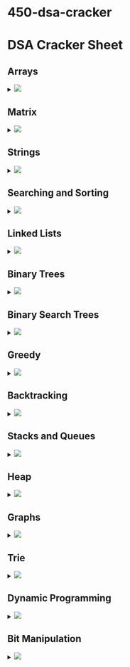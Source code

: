 # 450-dsa-cracker

<!--
<h2 id="index">Index :</h2>
<ol>
    <li><a href="#array"> Arrays</a></li>
    <li><a href="#matrix"> Matrix</a></li>
    <li><a href="#string"> Strings</a></li>
    <li><a href="#sns"> Searching & Sorting</a></li>
    <li><a href="#linkedlist"> LinkedList</a></li>
    <li><a href="#binarytrees"> Binary Trees</a></li>
    <li><a href="#bst"> Binary Search Trees</a></li>
    <li><a href="#greedy"> Greedy</a></li>
    <li><a href="#backtracking"> BackTracking</a></li>
    <li><a href="#snq"> Stacks & Queues</a></li>
    <li><a href="#heap"> Heap</a></li>
    <li><a href="#graph"> Graph</a></li>
    <li><a href="#trie"> Trie</a></li>
    <li><a href="#dp"> Dynamic Programming</a></li>
    <li><a href="#bm"> Bit Manipulation</a></li>
</ol>

` Recommended: Please solve it on “PRACTICE ” first, before moving on to the solution. `

-->

# DSA Cracker Sheet

## Arrays

<details>

<summary><img id="array" src="https://img.shields.io/badge/Arrays-36-brightgreen?style=for-the-badge"></summary>

| Topic: | Problem                                                                                                                                           |                                                              Solutions                                                               |
| :----: | ------------------------------------------------------------------------------------------------------------------------------------------------- | :----------------------------------------------------------------------------------------------------------------------------------: |
| Array  | Reverse the array                                                                                                                                 |                                                                 <->                                                                  |
| Array  | Find the maximum and minimum element in an array                                                                                                  |                                                                 <->                                                                  |
| Array  | Find the "Kth" max and min element of an array                                                                                                    |                                                                 <->                                                                  |
| Array  | Given an array which consists of only 0, 1 and 2. Sort the array without using any sorting algo                                                   |                                                                 <->                                                                  |
| Array  | Move all the negative elements to one side of the array                                                                                           |                                                                 <->                                                                  |
| Array  | Find the Union and Intersection of the two sorted arrays.                                                                                         |                                                                 <->                                                                  |
| Array  | Write a program to cyclically rotate an array by one.                                                                                             |                                                                 <->                                                                  |
| Array  | find Largest sum contiguous Subarray [V. IMP]                                                                                                     |                                                                 <->                                                                  |
| Array  | Minimise the maximum difference between heights [V.IMP]                                                                                           |                                                                 <->                                                                  |
| Array  | Minimum no. of Jumps to reach end of an array                                                                                                     |                                                                 <->                                                                  |
| Array  | find duplicate in an array of N+1 Integers                                                                                                        |                                                                 <->                                                                  |
| Array  | Merge 2 sorted arrays without using Extra space.                                                                                                  |                                                                 <->                                                                  |
| Array  | Kadane's Algo [V.V.V.V.V IMP]                                                                                                                     |                                                                 <->                                                                  |
| Array  | Merge Intervals                                                                                                                                   |                                                                 <->                                                                  |
| Array  | Next Permutation                                                                                                                                  |                                                                 <->                                                                  |
| Array  | Count Inversion                                                                                                                                   |                                                                 <->                                                                  |
| Array  | [Best time to buy and Sell stock](https://www.geeksforgeeks.org/best-time-to-buy-and-sell-stock/)                                                 |             [![](https://img.shields.io/badge/Solution-green)](./01-Arrays/arrays_17_Best_time_to_buy_and_Sell_stock.py)             |
| Array  | find all pairs on integer array whose sum is equal to given number                                                                                |                                                                 <->                                                                  |
| Array  | find common elements In 3 sorted arrays                                                                                                           |                                                                 <->                                                                  |
| Array  | Rearrange the array in alternating positive and negative items with O(1) extra space                                                              |                                                                 <->                                                                  |
| Array  | Find if there is any subarray with sum equal to 0                                                                                                 |                                                                 <->                                                                  |
| Array  | Find factorial of a large number                                                                                                                  |                                                                 <->                                                                  |
| Array  | find maximum product subarray                                                                                                                     |                                                                 <->                                                                  |
| Array  | Find longest coinsecutive subsequence                                                                                                             |                                                                 <->                                                                  |
| Array  | Given an array of size n and a number k, fin all elements that appear more than " n/k " times.                                                    |                                                                 <->                                                                  |
| Array  | Maximum profit by buying and selling a share atmost twice                                                                                         |                                                                 <->                                                                  |
| Array  | Find whether an array is a subset of another array                                                                                                |                                                                 <->                                                                  |
| Array  | Find the triplet that sum to a given value                                                                                                        |                                                                 <->                                                                  |
| Array  | Trapping Rain water problem                                                                                                                       |                                                                 <->                                                                  |
| Array  | Chocolate Distribution problem                                                                                                                    |                                                                 <->                                                                  |
| Array  | Smallest Subarray with sum greater than a given value                                                                                             |                                                                 <->                                                                  |
| Array  | [Three way partitioning of an array around a given value](https://www.geeksforgeeks.org/three-way-partitioning-of-an-array-around-a-given-range/) | [![](https://img.shields.io/badge/Solution-green)](./01-Arrays/arrays_32_Three_way_partitioning_of_an_array_around_a_given_value.py) |
| Array  | Minimum swaps required bring elements less equal K together                                                                                       |                                                                 <->                                                                  |
| Array  | Minimum no. of operations required to make an array palindrome                                                                                    |                                                                 <->                                                                  |
| Array  | Median of 2 sorted arrays of equal size                                                                                                           |                                                                 <->                                                                  |
| Array  | Median of 2 sorted arrays of different size                                                                                                       |                                                                 <->                                                                  |

</details>

## Matrix

<details>

<summary><img id="matrix" src="https://img.shields.io/badge/Matrix-10-yellow?style=for-the-badge"></summary>

| Topic: | Problem                                                                                                                |                                                                    Solutions                                                                    |
| :----: | ---------------------------------------------------------------------------------------------------------------------- | :---------------------------------------------------------------------------------------------------------------------------------------------: |
| Matrix | Spiral traversal on a Matrix                                                                                           |                                                                       <->                                                                       |
| Matrix | Search an element in a matriix                                                                                         |                                                                       <->                                                                       |
| Matrix | Find median in a row wise sorted matrix                                                                                |                                                                       <->                                                                       |
| Matrix | Find row with maximum no. of 1's                                                                                       |                                                                       <->                                                                       |
| Matrix | [Print elements in sorted order using row-column wise sorted matrix](https://www.geeksforgeeks.org/sort-given-matrix/) | [![](https://img.shields.io/badge/Solution-green)](./02-Matrix/matrix_05_Print_elements_in_sorted_order_using_row_column_wise_sorted_matrix.py) |
| Matrix | Maximum size rectangle                                                                                                 |                                                                       <->                                                                       |
| Matrix | Find a specific pair in matrix                                                                                         |                                                                       <->                                                                       |
| Matrix | Rotate matrix by 90 degrees                                                                                            |                                                                       <->                                                                       |
| Matrix | Kth smallest element in a row-cpumn wise sorted matrix                                                                 |                                                                       <->                                                                       |
| Matrix | Common elements in all rows of a given matrix                                                                          |                                                                       <->                                                                       |

</details>

## Strings

<details>

<summary><img id="string" src="https://img.shields.io/badge/String-42-orange?style=for-the-badge"></summary>

| Topic: | Problem                                                                                                                     |                                                           Solutions                                                            |
| :----: | --------------------------------------------------------------------------------------------------------------------------- | :----------------------------------------------------------------------------------------------------------------------------: |
| String | Reverse a String                                                                                                            |                                                              <->                                                               |
| String | Check whether a String is Palindrome or not                                                                                 |                                                              <->                                                               |
| String | Find Duplicate characters in a string                                                                                       |                                                              <->                                                               |
| String | Why strings are immutable in Java?                                                                                          |                                                              <->                                                               |
| String | Write a Code to check whether one string is a rotation of another                                                           |                                                              <->                                                               |
| String | Write a Program to check whether a string is a valid shuffle of two strings or not                                          |                                                              <->                                                               |
| String | Count and Say problem                                                                                                       |                                                              <->                                                               |
| String | Write a program to find the longest Palindrome in a string.[ Longest palindromic Substring]                                 |                                                              <->                                                               |
| String | Find Longest Recurring Subsequence in String                                                                                |                                                              <->                                                               |
| String | Print all Subsequences of a string.                                                                                         |                                                              <->                                                               |
| String | Print all the permutations of the given string                                                                              |                                                              <->                                                               |
| String | Split the Binary string into two substring with equal 0’s and 1’s                                                           |                                                              <->                                                               |
| String | Word Wrap Problem [VERY IMP].                                                                                               |                                                              <->                                                               |
| String | EDIT Distance [Very Imp]                                                                                                    |                                                              <->                                                               |
| String | Find next greater number with same set of digits. [Very Very IMP]                                                           |                                                              <->                                                               |
| String | Balanced Parenthesis problem.[Imp]                                                                                          |                                                              <->                                                               |
| String | Word break Problem[ Very Imp]                                                                                               |                                                              <->                                                               |
| String | Rabin Karp Algo                                                                                                             |                                                              <->                                                               |
| String | KMP Algo                                                                                                                    |                                                              <->                                                               |
| String | Convert a Sentence into its equivalent mobile numeric keypad sequence.                                                      |                                                              <->                                                               |
| String | Minimum number of bracket reversals needed to make an expression balanced.                                                  |                                                              <->                                                               |
| String | Count All Palindromic Subsequence in a given String.                                                                        |                                                              <->                                                               |
| String | Count of number of given string in 2D character array                                                                       |                                                              <->                                                               |
| String | Search a Word in a 2D Grid of characters.                                                                                   |                                                              <->                                                               |
| String | Boyer Moore Algorithm for Pattern Searching.                                                                                |                                                              <->                                                               |
| String | Converting Roman Numerals to Decimal                                                                                        |                                                              <->                                                               |
| String | Longest Common Prefix                                                                                                       |                                                              <->                                                               |
| String | [Number of flips to make binary string alternate](https://www.geeksforgeeks.org/number-flips-make-binary-string-alternate/) | [![](https://img.shields.io/badge/Solution-green)](./03-Strings/strings_28_Number_of_flips_to_make_binary_string_alternate.py) |
| String | Find the first repeated word in string.                                                                                     |                                                              <->                                                               |
| String | Minimum number of swaps for bracket balancing.                                                                              |                                                              <->                                                               |
| String | Find the longest common subsequence between two strings.                                                                    |                                                              <->                                                               |
| String | Program to generate all possible valid IP addresses from given string.                                                      |                                                              <->                                                               |
| String | Write a program tofind the smallest window that contains all characters of string itself.                                   |                                                              <->                                                               |
| String | Rearrange characters in a string such that no two adjacent are same                                                         |                                                              <->                                                               |
| String | Minimum characters to be added at front to make string palindrome                                                           |                                                              <->                                                               |
| String | Given a sequence of words, print all anagrams together                                                                      |                                                              <->                                                               |
| String | Find the smallest window in a string containing all characters of another string                                            |                                                              <->                                                               |
| String | Recursively remove all adjacent duplicates                                                                                  |                                                              <->                                                               |
| String | String matching where one string contains wildcard characters                                                               |                                                              <->                                                               |
| String | Function to find Number of customers who could not get a computer                                                           |                                                              <->                                                               |
| String | Transform One String to Another using Minimum Number of Given Operation                                                     |                                                              <->                                                               |
| String | Check if two given strings are isomorphic to each other                                                                     |                                                              <->                                                               |
| String | Recursively print all sentences that can be formed from list of word lists                                                  |                                                              <->                                                               |

</details>

## Searching and Sorting

<details>

<summary><img id="sns" src="https://img.shields.io/badge/Searching_&_Sorting-36-red?style=for-the-badge"></summary>

|       Topic:        | Problem                                                                                                         |                                                                    Solutions                                                                     |
| :-----------------: | --------------------------------------------------------------------------------------------------------------- | :----------------------------------------------------------------------------------------------------------------------------------------------: |
| Searching & Sorting | Find first and last positions of an element in a sorted array                                                   |                                                                       <->                                                                        |
| Searching & Sorting | Find a Fixed Point (Value equal to index) in a given array                                                      |                                                                       <->                                                                        |
| Searching & Sorting | Search in a rotated sorted array                                                                                |                                                                       <->                                                                        |
| Searching & Sorting | square root of an integer                                                                                       |                                                                       <->                                                                        |
| Searching & Sorting | Maximum and minimum of an array using minimum number of comparisons                                             |                                                                       <->                                                                        |
| Searching & Sorting | Optimum location of point to minimize total distance                                                            |                                                                       <->                                                                        |
| Searching & Sorting | Find the repeating and the missing                                                                              |                                                                       <->                                                                        |
| Searching & Sorting | find majority element                                                                                           |                                                                       <->                                                                        |
| Searching & Sorting | Searching in an array where adjacent differ by at most k                                                        |                                                                       <->                                                                        |
| Searching & Sorting | find a pair with a given difference                                                                             |                                                                       <->                                                                        |
| Searching & Sorting | find four elements that sum to a given value                                                                    |                                                                       <->                                                                        |
| Searching & Sorting | maximum sum such that no 2 elements are adjacent                                                                |                                                                       <->                                                                        |
| Searching & Sorting | Count triplet with sum smaller than a given value                                                               |                                                                       <->                                                                        |
| Searching & Sorting | merge 2 sorted arrays                                                                                           |                                                                       <->                                                                        |
| Searching & Sorting | print all subarrays with 0 sum                                                                                  |                                                                       <->                                                                        |
| Searching & Sorting | Product array Puzzle                                                                                            |                                                                       <->                                                                        |
| Searching & Sorting | [Sort array according to count of set bits](https://www.geeksforgeeks.org/sort-array-according-count-set-bits/) | [![](https://img.shields.io/badge/Solution-green)](./04-Searching&Sorting/searching_and_sorting_17_Sort_array_according_to_count_of_set_bits.py) |
| Searching & Sorting | minimum no. of swaps required to sort the array                                                                 |                                                                       <->                                                                        |
| Searching & Sorting | Bishu and Soldiers                                                                                              |                                                                       <->                                                                        |
| Searching & Sorting | Rasta and Kheshtak                                                                                              |                                                                       <->                                                                        |
| Searching & Sorting | Kth smallest number again                                                                                       |                                                                       <->                                                                        |
| Searching & Sorting | Find pivot element in a sorted array                                                                            |                                                                       <->                                                                        |
| Searching & Sorting | K-th Element of Two Sorted Arrays                                                                               |                                                                       <->                                                                        |
| Searching & Sorting | Aggressive cows                                                                                                 |                                                                       <->                                                                        |
| Searching & Sorting | Book Allocation Problem                                                                                         |                                                                       <->                                                                        |
| Searching & Sorting | EKOSPOJ:                                                                                                        |                                                                       <->                                                                        |
| Searching & Sorting | Job Scheduling Algo                                                                                             |                                                                       <->                                                                        |
| Searching & Sorting | Missing Number in AP                                                                                            |                                                                       <->                                                                        |
| Searching & Sorting | Smallest number with atleastn trailing zeroes infactorial                                                       |                                                                       <->                                                                        |
| Searching & Sorting | Painters Partition Problem:                                                                                     |                                                                       <->                                                                        |
| Searching & Sorting | ROTI-Prata SPOJ                                                                                                 |                                                                       <->                                                                        |
| Searching & Sorting | DoubleHelix SPOJ                                                                                                |                                                                       <->                                                                        |
| Searching & Sorting | Subset Sums                                                                                                     |                                                                       <->                                                                        |
| Searching & Sorting | Findthe inversion count                                                                                         |                                                                       <->                                                                        |
| Searching & Sorting | Implement Merge-sort in-place                                                                                   |                                                                       <->                                                                        |
| Searching & Sorting | Partitioning and Sorting Arrays with Many Repeated Entries                                                      |                                                                       <->                                                                        |

</details>

## Linked Lists

<details>

<summary><img id="linkedlist" src="https://img.shields.io/badge/Linked_List-36-blue?style=for-the-badge"></summary>

|   Topic:   | Problem                                                                                      |                                                     Solutions                                                     |
| :--------: | -------------------------------------------------------------------------------------------- | :---------------------------------------------------------------------------------------------------------------: |
| LinkedList | Write a Program to reverse the Linked List. (Both Iterative and recursive)                   |                                                        <->                                                        |
| LinkedList | Reverse a Linked List in group of Given Size. [Very Imp]                                     |                                                        <->                                                        |
| LinkedList | Write a program to Detect loop in a linked list.                                             |                                                        <->                                                        |
| LinkedList | Write a program to Delete loop in a linked list.                                             |                                                        <->                                                        |
| LinkedList | Find the starting point of the loop.                                                         |                                                        <->                                                        |
| LinkedList | Remove Duplicates in a sorted Linked List.                                                   |                                                        <->                                                        |
| LinkedList | Remove Duplicates in a Un-sorted Linked List.                                                |                                                        <->                                                        |
| LinkedList | Write a Program to Move the last element to Front in a Linked List.                          |                                                        <->                                                        |
| LinkedList | Add “1” to a number represented as a Linked List.                                            |                                                        <->                                                        |
| LinkedList | Add two numbers represented by linked lists.                                                 |                                                        <->                                                        |
| LinkedList | Intersection of two Sorted Linked List.                                                      |                                                        <->                                                        |
| LinkedList | Intersection Point of two Linked Lists.                                                      |                                                        <->                                                        |
| LinkedList | Merge Sort For Linked lists.[Very Important]                                                 |                                                        <->                                                        |
| LinkedList | Quicksort for Linked Lists.[Very Important]                                                  |                                                        <->                                                        |
| LinkedList | Find the middle Element of a linked list.                                                    |                                                        <->                                                        |
| LinkedList | Check if a linked list is a circular linked list.                                            |                                                        <->                                                        |
| LinkedList | Split a Circular linked list into two halves.                                                |                                                        <->                                                        |
| LinkedList | Write a Program to check whether the Singly Linked list is a palindrome or not.              |                                                        <->                                                        |
| LinkedList | Deletion from a Circular Linked List.                                                        |                                                        <->                                                        |
| LinkedList | [Reverse a Doubly Linked list.](https://www.geeksforgeeks.org/reverse-a-doubly-linked-list/) | [![](https://img.shields.io/badge/Solution-green)](./05-LinkedList/linkedlist_20_Reverse_a_Doubly_Linked_list.py) |
| LinkedList | Find pairs with a given sum in a DLL.                                                        |                                                        <->                                                        |
| LinkedList | Count triplets in a sorted DLL whose sum is equal to given value “X”.                        |                                                        <->                                                        |
| LinkedList | Sort a “k”sorted Doubly Linked list.[Very IMP]                                               |                                                        <->                                                        |
| LinkedList | Rotate DoublyLinked list by N nodes.                                                         |                                                        <->                                                        |
| LinkedList | Rotate a Doubly Linked list in group of Given Size.[Very IMP]                                |                                                        <->                                                        |
| LinkedList | Can we reverse a linked list in less than O(n) ?                                             |                                                        <->                                                        |
| LinkedList | Why Quicksort is preferred for. Arrays and Merge Sort for LinkedLists ?                      |                                                        <->                                                        |
| LinkedList | Flatten a Linked List                                                                        |                                                        <->                                                        |
| LinkedList | Sort a LL of 0's, 1's and 2's                                                                |                                                        <->                                                        |
| LinkedList | Clone a linked list with next and random pointer                                             |                                                        <->                                                        |
| LinkedList | Merge K sorted Linked list                                                                   |                                                        <->                                                        |
| LinkedList | Multiply 2 no. represented by LL                                                             |                                                        <->                                                        |
| LinkedList | Delete nodes which have a greater value on right side                                        |                                                        <->                                                        |
| LinkedList | Segregate even and odd nodes in a Linked List                                                |                                                        <->                                                        |
| LinkedList | Program for n’th node from the end of a Linked List                                          |                                                        <->                                                        |
| LinkedList | Find the first non-repeating character from a stream of characters                           |                                                        <->                                                        |

</details>

## Binary Trees

<details>

<summary><img id="binarytrees" src="https://img.shields.io/badge/Binary_Trees-35-bluevoilet?style=for-the-badge"></summary>

|    Topic:    | Problem                                                                      | Solutions |
| :----------: | ---------------------------------------------------------------------------- | :-------: |
| Binary Trees | level order traversal                                                        |    <->    |
| Binary Trees | Reverse Level Order traversal                                                |    <->    |
| Binary Trees | Height of a tree                                                             |    <->    |
| Binary Trees | Diameter of a tree                                                           |    <->    |
| Binary Trees | Mirror of a tree                                                             |    <->    |
| Binary Trees | Inorder Traversal of a tree both using recursion and Iteration               |    <->    |
| Binary Trees | Preorder Traversal of a tree both using recursion and Iteration              |    <->    |
| Binary Trees | Postorder Traversal of a tree both using recursion and Iteration             |    <->    |
| Binary Trees | Left View of a tree                                                          |    <->    |
| Binary Trees | Right View of Tree                                                           |    <->    |
| Binary Trees | Top View of a tree                                                           |    <->    |
| Binary Trees | Bottom View of a tree                                                        |    <->    |
| Binary Trees | Zig-Zag traversal of a binary tree                                           |    <->    |
| Binary Trees | Check if a tree is balanced or not                                           |    <->    |
| Binary Trees | Diagnol Traversal of a Binary tree                                           |    <->    |
| Binary Trees | Boundary traversal of a Binary tree                                          |    <->    |
| Binary Trees | Construct Binary Tree from String with Bracket Representation                |    <->    |
| Binary Trees | Convert Binary tree into Doubly Linked List                                  |    <->    |
| Binary Trees | Convert Binary tree into Sum tree                                            |    <->    |
| Binary Trees | Construct Binary tree from Inorder and preorder traversal                    |    <->    |
| Binary Trees | Find minimum swaps required to convert a Binary tree into BST                |    <->    |
| Binary Trees | Check if Binary tree is Sum tree or not                                      |    <->    |
| Binary Trees | Check if all leaf nodes are at same level or not                             |    <->    |
| Binary Trees | Check if a Binary Tree contains duplicate subtrees of size 2 or more [ IMP ] |    <->    |
| Binary Trees | Check if 2 trees are mirror or not                                           |    <->    |
| Binary Trees | Sum of Nodes on the Longest path from root to leaf node                      |    <->    |
| Binary Trees | Check if given graph is tree or not. [ IMP ]                                 |    <->    |
| Binary Trees | Find Largest subtree sum in a tree                                           |    <->    |
| Binary Trees | Maximum Sum of nodes in Binary tree such that no two are adjacent            |    <->    |
| Binary Trees | Print all "K" Sum paths in a Binary tree                                     |    <->    |
| Binary Trees | Find LCA in a Binary tree                                                    |    <->    |
| Binary Trees | Find distance between 2 nodes in a Binary tree                               |    <->    |
| Binary Trees | Kth Ancestor of node in a Binary tree                                        |    <->    |
| Binary Trees | Find all Duplicate subtrees in a Binary tree [ IMP ]                         |    <->    |
| Binary Trees | Tree Isomorphism Problem                                                     |    <->    |

</details>

## Binary Search Trees

<details>

<summary><img id="bst" src="https://img.shields.io/badge/Binary_Search_Trees-22-yellowgreen?style=for-the-badge"></summary>

|       Topic:        | Problem                                                           | Solutions |
| :-----------------: | ----------------------------------------------------------------- | :-------: |
| Binary Search Trees | Fina a value in a BST                                             |    <->    |
| Binary Search Trees | Deletion of a node in a BST                                       |    <->    |
| Binary Search Trees | Find min and max value in a BST                                   |    <->    |
| Binary Search Trees | Find inorder successor and inorder predecessor in a BST           |    <->    |
| Binary Search Trees | Check if a tree is a BST or not                                   |    <->    |
| Binary Search Trees | Populate Inorder successor of all nodes                           |    <->    |
| Binary Search Trees | Find LCA of 2 nodes in a BST                                      |    <->    |
| Binary Search Trees | Construct BST from preorder traversal                             |    <->    |
| Binary Search Trees | Convert Binary tree into BST                                      |    <->    |
| Binary Search Trees | Convert a normal BST into a Balanced BST                          |    <->    |
| Binary Search Trees | Merge two BST [ V.V.V>IMP ]                                       |    <->    |
| Binary Search Trees | Find Kth largest element in a BST                                 |    <->    |
| Binary Search Trees | Find Kth smallest element in a BST                                |    <->    |
| Binary Search Trees | Count pairs from 2 BST whose sum is equal to given value "X"      |    <->    |
| Binary Search Trees | Find the median of BST in O(n) time and O(1) space                |    <->    |
| Binary Search Trees | Count BST ndoes that lie in a given range                         |    <->    |
| Binary Search Trees | Replace every element with the least greater element on its right |    <->    |
| Binary Search Trees | Given "n" appointments, find the conflicting appointments         |    <->    |
| Binary Search Trees | Check preorder is valid or not                                    |    <->    |
| Binary Search Trees | Check whether BST contains Dead end                               |    <->    |
| Binary Search Trees | Largest BST in a Binary Tree [ V.V.V.V.V IMP ]                    |    <->    |
| Binary Search Trees | Flatten BST to sorted list                                        |    <->    |

</details>

## Greedy

<details>

<summary><img id="greedy" src="https://img.shields.io/badge/Greedy-35-green?style=for-the-badge"> </summary>

| Topic: | Problem                                                                                 | Solutions |
| :----: | --------------------------------------------------------------------------------------- | :-------: |
| Greedy | Activity Selection Problem                                                              |    <->    |
| Greedy | Job SequencingProblem                                                                   |    <->    |
| Greedy | Huffman Coding                                                                          |    <->    |
| Greedy | Water Connection Problem                                                                |    <->    |
| Greedy | Fractional Knapsack Problem                                                             |    <->    |
| Greedy | Greedy Algorithm to find Minimum number of Coins                                        |    <->    |
| Greedy | Maximum trains for which stoppage can be provided                                       |    <->    |
| Greedy | Minimum Platforms Problem                                                               |    <->    |
| Greedy | Buy Maximum Stocks if i stocks can be bought on i-th day                                |    <->    |
| Greedy | Find the minimum and maximum amount to buy all N candies                                |    <->    |
| Greedy | Minimize Cash Flow among a given set of friends who have borrowed money from each other |    <->    |
| Greedy | Minimum Cost to cut a board into squares                                                |    <->    |
| Greedy | Check if it is possible to survive on Island                                            |    <->    |
| Greedy | Find maximum meetings in one room                                                       |    <->    |
| Greedy | Maximum product subset of an array                                                      |    <->    |
| Greedy | Maximize array sum after K negations                                                    |    <->    |
| Greedy | Maximize the sum of arr[i]\*i                                                           |    <->    |
| Greedy | Maximum sum of absolute difference of an array                                          |    <->    |
| Greedy | Maximize sum of consecutive differences in a circular array                             |    <->    |
| Greedy | Minimum sum of absolute difference of pairs of two arrays                               |    <->    |
| Greedy | Program for Shortest Job First (or SJF) CPU Scheduling                                  |    <->    |
| Greedy | Program for Least Recently Used (LRU) Page Replacement algorithm                        |    <->    |
| Greedy | Smallest subset with sum greater than all other elements                                |    <->    |
| Greedy | Chocolate Distribution Problem                                                          |    <->    |
| Greedy | DEFKIN -Defense of a Kingdom                                                            |    <->    |
| Greedy | DIEHARD -DIE HARD                                                                       |    <->    |
| Greedy | GERGOVIA -Wine trading in Gergovia                                                      |    <->    |
| Greedy | Picking Up Chicks                                                                       |    <->    |
| Greedy | CHOCOLA –Chocolate                                                                      |    <->    |
| Greedy | ARRANGE -Arranging Amplifiers                                                           |    <->    |
| Greedy | K Centers Problem                                                                       |    <->    |
| Greedy | Minimum Cost of ropes                                                                   |    <->    |
| Greedy | Find smallest number with given number of digits and sum of digits                      |    <->    |
| Greedy | Rearrange characters in a string such that no two adjacent are same                     |    <->    |
| Greedy | Find maximum sum possible equal sum of three stacks                                     |    <->    |

</details>

## Backtracking

<details>

<summary><img id="backtracking" src="https://img.shields.io/badge/Back_Tracking-19-yellow?style=for-the-badge"> </summary>

|    Topic:    | Problem                                                                | Solutions |
| :----------: | ---------------------------------------------------------------------- | :-------: |
| BackTracking | Rat in a maze Problem                                                  |    <->    |
| BackTracking | Printing all solutions in N-Queen Problem                              |    <->    |
| BackTracking | Word Break Problem using Backtracking                                  |    <->    |
| BackTracking | Remove Invalid Parentheses                                             |    <->    |
| BackTracking | Sudoku Solver                                                          |    <->    |
| BackTracking | m Coloring Problem                                                     |    <->    |
| BackTracking | Print all palindromic partitions of a string                           |    <->    |
| BackTracking | Subset Sum Problem                                                     |    <->    |
| BackTracking | The Knight’s tour problem                                              |    <->    |
| BackTracking | Tug of War                                                             |    <->    |
| BackTracking | Find shortest safe route in a path with landmines                      |    <->    |
| BackTracking | Combinational Sum                                                      |    <->    |
| BackTracking | Find Maximum number possible by doing at-most K swaps                  |    <->    |
| BackTracking | Print all permutations of a string                                     |    <->    |
| BackTracking | Find if there is a path of more than k length from a source            |    <->    |
| BackTracking | Longest Possible Route in a Matrix with Hurdles                        |    <->    |
| BackTracking | Print all possible paths from top left to bottom right of a mXn matrix |    <->    |
| BackTracking | Partition of a set intoK subsets with equal sum                        |    <->    |
| BackTracking | Find the K-th Permutation Sequence of first N natural numbers          |    <->    |

</details>

## Stacks and Queues

<details>

<summary><img id="snq" src="https://img.shields.io/badge/Stacks_&_Queues-38-red?style=for-the-badge"> </summary>

|     Topic:      | Problem                                                                                       | Solutions |
| :-------------: | --------------------------------------------------------------------------------------------- | :-------: |
| Stacks & Queues | Implement Stack from Scratch                                                                  |    <->    |
| Stacks & Queues | Implement Queue from Scratch                                                                  |    <->    |
| Stacks & Queues | Implement 2 stack in an array                                                                 |    <->    |
| Stacks & Queues | find the middle element of a stack                                                            |    <->    |
| Stacks & Queues | Implement "N" stacks in an Array                                                              |    <->    |
| Stacks & Queues | Check the expression has valid or Balanced parenthesis or not.                                |    <->    |
| Stacks & Queues | Reverse a String using Stack                                                                  |    <->    |
| Stacks & Queues | Design a Stack that supports getMin() in O(1) time and O(1) extra space.                      |    <->    |
| Stacks & Queues | Find the next Greater element                                                                 |    <->    |
| Stacks & Queues | The celebrity Problem                                                                         |    <->    |
| Stacks & Queues | Arithmetic Expression evaluation                                                              |    <->    |
| Stacks & Queues | Evaluation of Postfix expression                                                              |    <->    |
| Stacks & Queues | Implement a method to insert an element at its bottom without using any other data structure. |    <->    |
| Stacks & Queues | Reverse a stack using recursion                                                               |    <->    |
| Stacks & Queues | Sort a Stack using recursion                                                                  |    <->    |
| Stacks & Queues | Merge Overlapping Intervals                                                                   |    <->    |
| Stacks & Queues | Largest rectangular Area in Histogram                                                         |    <->    |
| Stacks & Queues | Length of the Longest Valid Substring                                                         |    <->    |
| Stacks & Queues | Expression contains redundant bracket or not                                                  |    <->    |
| Stacks & Queues | Implement Stack using Queue                                                                   |    <->    |
| Stacks & Queues | Implement Stack using Deque                                                                   |    <->    |
| Stacks & Queues | Stack Permutations (Check if an array is stack permutation of other)                          |    <->    |
| Stacks & Queues | Implement Queue using Stack                                                                   |    <->    |
| Stacks & Queues | Implement "n" queue in an array                                                               |    <->    |
| Stacks & Queues | Implement a Circular queue                                                                    |    <->    |
| Stacks & Queues | LRU Cache Implementationa                                                                     |    <->    |
| Stacks & Queues | Reverse a Queue using recursion                                                               |    <->    |
| Stacks & Queues | Reverse the first “K” elements of a queue                                                     |    <->    |
| Stacks & Queues | Interleave the first half of the queue with second half                                       |    <->    |
| Stacks & Queues | Find the first circular tour that visits all Petrol Pumps                                     |    <->    |
| Stacks & Queues | Minimum time required to rot all oranges                                                      |    <->    |
| Stacks & Queues | Distance of nearest cell having 1 in a binary matrix                                          |    <->    |
| Stacks & Queues | First negative integer in every window of size “k”                                            |    <->    |
| Stacks & Queues | Check if all levels of two trees are anagrams or not.                                         |    <->    |
| Stacks & Queues | Sum of minimum and maximum elements of all subarrays of size “k”.                             |    <->    |
| Stacks & Queues | Minimum sum of squares of character counts in a given string after removing “k” characters.   |    <->    |
| Stacks & Queues | Queue based approach or first non-repeating character in a stream.                            |    <->    |
| Stacks & Queues | Next Smaller Element                                                                          |    <->    |

</details>

## Heap

<details>

<summary><img id="heap" src="https://img.shields.io/badge/Heap-18-orange?style=for-the-badge"></summary>

| Topic: | Problem                                                              | Solutions |
| :----: | -------------------------------------------------------------------- | :-------: |
|  Heap  | Implement a Maxheap/MinHeap using arrays and recursion.              |    <->    |
|  Heap  | Sort an Array using heap. (HeapSort)                                 |    <->    |
|  Heap  | Maximum of all subarrays of size k.                                  |    <->    |
|  Heap  | “k” largest element in an array                                      |    <->    |
|  Heap  | Kth smallest and largest element in an unsorted array                |    <->    |
|  Heap  | Merge “K” sorted arrays. [ IMP ]                                     |    <->    |
|  Heap  | Merge 2 Binary Max Heaps                                             |    <->    |
|  Heap  | Kth largest sum continuous subarrays                                 |    <->    |
|  Heap  | Leetcode- reorganize strings                                         |    <->    |
|  Heap  | Merge “K” Sorted Linked Lists [V.IMP]                                |    <->    |
|  Heap  | Smallest range in “K” Lists                                          |    <->    |
|  Heap  | Median in a stream of Integers                                       |    <->    |
|  Heap  | Check if a Binary Tree is Heap                                       |    <->    |
|  Heap  | Connect “n” ropes with minimum cost                                  |    <->    |
|  Heap  | Convert BST to Min Heap                                              |    <->    |
|  Heap  | Convert min heap to max heap                                         |    <->    |
|  Heap  | Rearrange characters in a string such that no two adjacent are same. |    <->    |
|  Heap  | Minimum sum of two numbers formed from digits of an array            |    <->    |

</details>

## Graphs

<details>

<summary><img id="graph" src="https://img.shields.io/badge/Graph-44-orange?style=for-the-badge"></summary>

| Topic: | Problem                                                                                    | Solutions |
| :----: | ------------------------------------------------------------------------------------------ | :-------: |
| Graph  | Create a Graph, print it                                                                   |    <->    |
| Graph  | Implement BFS algorithm                                                                    |    <->    |
| Graph  | Implement DFS Algo                                                                         |    <->    |
| Graph  | Detect Cycle in Directed Graph using BFS/DFS Algo                                          |    <->    |
| Graph  | Detect Cycle in UnDirected Graph using BFS/DFS Algo                                        |    <->    |
| Graph  | Search in a Maze                                                                           |    <->    |
| Graph  | Minimum Step by Knight                                                                     |    <->    |
| Graph  | flood fill algo                                                                            |    <->    |
| Graph  | Clone a graph                                                                              |    <->    |
| Graph  | Making wired Connections                                                                   |    <->    |
| Graph  | word Ladder                                                                                |    <->    |
| Graph  | Dijkstra algo                                                                              |    <->    |
| Graph  | Implement Topological Sort                                                                 |    <->    |
| Graph  | Minimum time taken by each job to be completed given by a Directed Acyclic Graph           |    <->    |
| Graph  | Find whether it is possible to finish all tasks or not from given dependencies             |    <->    |
| Graph  | Find the no. of Isalnds                                                                    |    <->    |
| Graph  | Given a sorted Dictionary of an Alien Language, find order of characters                   |    <->    |
| Graph  | Implement Kruksal’sAlgorithm                                                               |    <->    |
| Graph  | Implement Prim’s Algorithm                                                                 |    <->    |
| Graph  | Total no. of Spanning tree in a graph                                                      |    <->    |
| Graph  | Implement Bellman Ford Algorithm                                                           |    <->    |
| Graph  | Implement Floyd warshallAlgorithm                                                          |    <->    |
| Graph  | Travelling Salesman Problem                                                                |    <->    |
| Graph  | Graph ColouringProblem                                                                     |    <->    |
| Graph  | Snake and Ladders Problem                                                                  |    <->    |
| Graph  | Find bridge in a graph                                                                     |    <->    |
| Graph  | Count Strongly connected Components(Kosaraju Algo)                                         |    <->    |
| Graph  | Check whether a graph is Bipartite or Not                                                  |    <->    |
| Graph  | Detect Negative cycle in a graph                                                           |    <->    |
| Graph  | Longest path in a Directed Acyclic Graph                                                   |    <->    |
| Graph  | Journey to the Moon                                                                        |    <->    |
| Graph  | Cheapest Flights Within K Stops                                                            |    <->    |
| Graph  | Oliver and the Game                                                                        |    <->    |
| Graph  | Water Jug problem using BFS                                                                |    <->    |
| Graph  | Water Jug problem using BFS                                                                |    <->    |
| Graph  | Find if there is a path of more thank length from a source                                 |    <->    |
| Graph  | M-ColouringProblem                                                                         |    <->    |
| Graph  | Minimum edges to reverse o make path from source to destination                            |    <->    |
| Graph  | Paths to travel each nodes using each edge(Seven Bridges)                                  |    <->    |
| Graph  | Vertex Cover Problem                                                                       |    <->    |
| Graph  | Chinese Postman or Route Inspection                                                        |    <->    |
| Graph  | Number of Triangles in a Directed and Undirected Graph                                     |    <->    |
| Graph  | Minimise the cashflow among a given set of friends who have borrowed money from each other |    <->    |
| Graph  | Two Clique Problem                                                                         |    <->    |

</details>

## Trie

<details>

<summary><img id="trie" src="https://img.shields.io/badge/Trie-06-blue?style=for-the-badge"></summary>

| Topic: | Problem                                                    | Solutions |
| :----: | ---------------------------------------------------------- | :-------: |
|  Trie  | Construct a trie from scratch                              |    <->    |
|  Trie  | Find shortest unique prefix for every word in a given list |    <->    |
|  Trie  | Word Break Problem \| (Trie solution)                      |    <->    |
|  Trie  | Given a sequence of words, print all anagrams together     |    <->    |
|  Trie  | Implement a Phone Directory                                |    <->    |
|  Trie  | Print unique rows in a given boolean matrix                |    <->    |

</details>

## Dynamic Programming

<details>

<summary><img id="dp" src="https://img.shields.io/badge/ Dynamic_Programming-60-ff69b4?style=for-the-badge"></summary>

|       Topic:        | Problem                                                                                              | Solutions |
| :-----------------: | ---------------------------------------------------------------------------------------------------- | :-------: |
| Dynamic Programming | Coin ChangeProblem                                                                                   |    <->    |
| Dynamic Programming | Knapsack Problem                                                                                     |    <->    |
| Dynamic Programming | Binomial CoefficientProblem                                                                          |    <->    |
| Dynamic Programming | Permutation CoefficientProblem                                                                       |    <->    |
| Dynamic Programming | Program for nth Catalan Number                                                                       |    <->    |
| Dynamic Programming | Matrix Chain Multiplication                                                                          |    <->    |
| Dynamic Programming | Edit Distance                                                                                        |    <->    |
| Dynamic Programming | Subset Sum Problem                                                                                   |    <->    |
| Dynamic Programming | Friends Pairing Problem                                                                              |    <->    |
| Dynamic Programming | Gold Mine Problem                                                                                    |    <->    |
| Dynamic Programming | Assembly Line SchedulingProblem                                                                      |    <->    |
| Dynamic Programming | Painting the Fenceproblem                                                                            |    <->    |
| Dynamic Programming | Maximize The Cut Segments                                                                            |    <->    |
| Dynamic Programming | Longest Common Subsequence                                                                           |    <->    |
| Dynamic Programming | Longest Repeated Subsequence                                                                         |    <->    |
| Dynamic Programming | Longest Increasing Subsequence                                                                       |    <->    |
| Dynamic Programming | Space Optimized Solution of LCS                                                                      |    <->    |
| Dynamic Programming | LCS (Longest Common Subsequence) of three strings                                                    |    <->    |
| Dynamic Programming | Maximum Sum Increasing Subsequence                                                                   |    <->    |
| Dynamic Programming | Count all subsequences having product less than K                                                    |    <->    |
| Dynamic Programming | Longest subsequence such that difference between adjacent is one                                     |    <->    |
| Dynamic Programming | Maximum subsequence sum such that no three are consecutive                                           |    <->    |
| Dynamic Programming | Egg Dropping Problem                                                                                 |    <->    |
| Dynamic Programming | Maximum Length Chain of Pairs                                                                        |    <->    |
| Dynamic Programming | Maximum size square sub-matrix with all 1s                                                           |    <->    |
| Dynamic Programming | Maximum sum of pairs with specific difference                                                        |    <->    |
| Dynamic Programming | Min Cost PathProblem                                                                                 |    <->    |
| Dynamic Programming | Maximum difference of zeros and ones in binary string                                                |    <->    |
| Dynamic Programming | Minimum number of jumps to reach end                                                                 |    <->    |
| Dynamic Programming | Minimum cost to fill given weight in a bag                                                           |    <->    |
| Dynamic Programming | Minimum removals from array to make max –min <= K                                                    |    <->    |
| Dynamic Programming | Longest Common Substring                                                                             |    <->    |
| Dynamic Programming | Count number of ways to reacha given score in a game                                                 |    <->    |
| Dynamic Programming | Count Balanced Binary Trees of Height h                                                              |    <->    |
| Dynamic Programming | LargestSum Contiguous Subarray [V>V>V>V IMP ]                                                        |    <->    |
| Dynamic Programming | Smallest sum contiguous subarray                                                                     |    <->    |
| Dynamic Programming | Unbounded Knapsack (Repetition of items allowed)                                                     |    <->    |
| Dynamic Programming | Word Break Problem                                                                                   |    <->    |
| Dynamic Programming | Largest Independent Set Problem                                                                      |    <->    |
| Dynamic Programming | Partition problem                                                                                    |    <->    |
| Dynamic Programming | Longest Palindromic Subsequence                                                                      |    <->    |
| Dynamic Programming | Count All Palindromic Subsequence in a given String                                                  |    <->    |
| Dynamic Programming | Longest Palindromic Substring                                                                        |    <->    |
| Dynamic Programming | Longest alternating subsequence                                                                      |    <->    |
| Dynamic Programming | Weighted Job Scheduling                                                                              |    <->    |
| Dynamic Programming | Coin game winner where every player has three choices                                                |    <->    |
| Dynamic Programming | Count Derangements (Permutation such that no element appears in its original position) [ IMPORTANT ] |    <->    |
| Dynamic Programming | Maximum profit by buying and selling a share at most twice [ IMP ]                                   |    <->    |
| Dynamic Programming | Optimal Strategy for a Game                                                                          |    <->    |
| Dynamic Programming | Optimal Binary Search Tree                                                                           |    <->    |
| Dynamic Programming | Palindrome PartitioningProblem                                                                       |    <->    |
| Dynamic Programming | Word Wrap Problem                                                                                    |    <->    |
| Dynamic Programming | Mobile Numeric Keypad Problem [ IMP ]                                                                |    <->    |
| Dynamic Programming | Boolean Parenthesization Problem                                                                     |    <->    |
| Dynamic Programming | Largest rectangular sub-matrix whose sum is 0                                                        |    <->    |
| Dynamic Programming | Largest area rectangular sub-matrix with equal number of 1’s and 0’s [ IMP ]                         |    <->    |
| Dynamic Programming | Maximum sum rectangle in a 2D matrix                                                                 |    <->    |
| Dynamic Programming | Maximum profit by buying and selling a share at most k times                                         |    <->    |
| Dynamic Programming | Find if a string is interleaved of two other strings                                                 |    <->    |
| Dynamic Programming | Maximum Length of Pair Chain                                                                         |    <->    |

</details>

## Bit Manipulation

<details>

<summary><img id="bm" src="https://img.shields.io/badge/Bit_Manipulation-10-bluevoilet?style=for-the-badge"></summary>

|      Topic:      | Problem                                                                     | Solutions |
| :--------------: | --------------------------------------------------------------------------- | :-------: |
| Bit Manipulation | Count set bits in an integer                                                |    <->    |
| Bit Manipulation | Find the two non-repeating elements in an array of repeating elements       |    <->    |
| Bit Manipulation | Count number of bits to be flipped to convert A to B                        |    <->    |
| Bit Manipulation | Count total set bits in all numbers from 1 to n                             |    <->    |
| Bit Manipulation | Program to find whether a no is power of two                                |    <->    |
| Bit Manipulation | Find position of the only set bit                                           |    <->    |
| Bit Manipulation | Copy set bits in a range                                                    |    <->    |
| Bit Manipulation | Divide two integers without using multiplication, division and mod operator |    <->    |
| Bit Manipulation | Calculate square of a number without using \*, / and pow()                  |    <->    |
| Bit Manipulation | Power Set                                                                   |    <->    |

